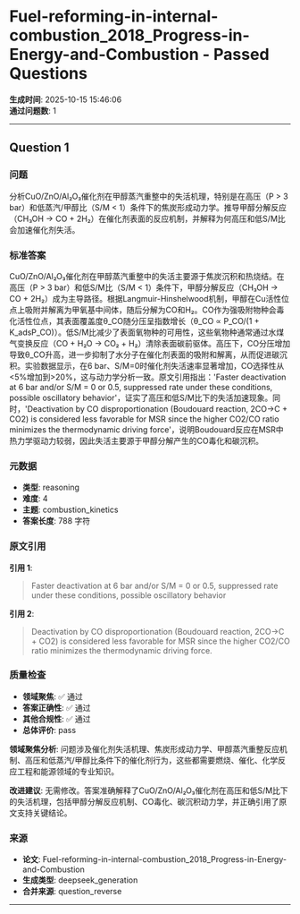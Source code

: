# Fuel-reforming-in-internal-combustion_2018_Progress-in-Energy-and-Combustion - Passed Questions

**生成时间**: 2025-10-15 15:46:06  
**通过问题数**: 1

---

## Question 1

### 问题

分析CuO/ZnO/Al₂O₃催化剂在甲醇蒸汽重整中的失活机理，特别是在高压（P > 3 bar）和低蒸汽/甲醇比（S/M < 1）条件下的焦炭形成动力学。推导甲醇分解反应（CH₃OH → CO + 2H₂）在催化剂表面的反应机制，并解释为何高压和低S/M比会加速催化剂失活。

### 标准答案

CuO/ZnO/Al₂O₃催化剂在甲醇蒸汽重整中的失活主要源于焦炭沉积和热烧结。在高压（P > 3 bar）和低S/M比（S/M < 1）条件下，甲醇分解反应（CH₃OH → CO + 2H₂）成为主导路径。根据Langmuir-Hinshelwood机制，甲醇在Cu活性位点上吸附并解离为甲氧基中间体，随后分解为CO和H₂。CO作为强吸附物种会毒化活性位点，其表面覆盖度θ_CO随分压呈指数增长（θ_CO ∝ P_CO/(1 + K_adsP_CO)）。低S/M比减少了表面氧物种的可用性，这些氧物种通常通过水煤气变换反应（CO + H₂O → CO₂ + H₂）清除表面碳前驱体。高压下，CO分压增加导致θ_CO升高，进一步抑制了水分子在催化剂表面的吸附和解离，从而促进碳沉积。实验数据显示，在6 bar、S/M=0时催化剂失活速率显著增加，CO选择性从<5%增加到>20%，这与动力学分析一致。原文引用指出：'Faster deactivation at 6 bar and/or S/M = 0 or 0.5, suppressed rate under these conditions, possible oscillatory behavior'，证实了高压和低S/M比下的失活加速现象。同时，'Deactivation by CO disproportionation (Boudouard reaction, 2CO→C + CO2) is considered less favorable for MSR since the higher CO2/CO ratio minimizes the thermodynamic driving force'，说明Boudouard反应在MSR中热力学驱动力较弱，因此失活主要源于甲醇分解产生的CO毒化和碳沉积。

### 元数据

- **类型**: reasoning
- **难度**: 4
- **主题**: combustion_kinetics
- **答案长度**: 788 字符

### 原文引用

**引用 1**:
> Faster deactivation at 6 bar and/or S/M = 0 or 0.5, suppressed rate under these conditions, possible oscillatory behavior

**引用 2**:
> Deactivation by CO disproportionation (Boudouard reaction, 2CO→C + CO2) is considered less favorable for MSR since the higher CO2/CO ratio minimizes the thermodynamic driving force.

### 质量检查

- **领域聚焦**: ✅ 通过
- **答案正确性**: ✅ 通过
- **其他合规性**: ✅ 通过
- **总体评价**: pass

**领域聚焦分析**: 问题涉及催化剂失活机理、焦炭形成动力学、甲醇蒸汽重整反应机制、高压和低蒸汽/甲醇比条件下的催化剂行为，这些都需要燃烧、催化、化学反应工程和能源领域的专业知识。

**改进建议**: 无需修改。答案准确解释了CuO/ZnO/Al₂O₃催化剂在高压和低S/M比下的失活机理，包括甲醇分解反应机制、CO毒化、碳沉积动力学，并正确引用了原文支持关键结论。

### 来源

- **论文**: Fuel-reforming-in-internal-combustion_2018_Progress-in-Energy-and-Combustion
- **生成类型**: deepseek_generation
- **合并来源**: question_reverse

---

